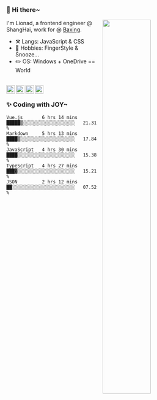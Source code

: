 ### 👋 Hi there~

[<img align="right" width="50%" src="https://github-readme-stats.vercel.app/api?username=Lionad-Morotar&show_icons=true">](https://metrics.lecoq.io/ouuan?template=classic)

I'm Lionad, a frontend engineer @ ShangHai, work for @ [Baxing](https://github.com/baixing).

- ⚒️ Langs: JavaScript & CSS
- 🎨 Hobbies: FingerStyle & Snooze...
- ✏️ OS: Windows + OneDrive == World

<br />

<a href="https://www.lionad.art">
  <img align="left" alt="lionad-art" width="22px" src="https://cdn.jsdelivr.net/npm/simple-icons@3.1.0/icons/wordpress.svg" />
</a>
<a href="#1806234223">
  <img align="left" alt="1806234223" width="22px" src="https://cdn.jsdelivr.net/npm/simple-icons@3.1.0/icons/tencentqq.svg" />
</a>
<a href="https://www.zhihu.com/people/Lionad">
  <img align="left" alt="132yse" width="22px" src="https://cdn.jsdelivr.net/npm/simple-icons@3.1.0/icons/zhihu.svg" />
</a>
<a href="https://github.com/Lionad-Morotar">
  <img align="left" alt="yisar" width="22px" src="https://cdn.jsdelivr.net/npm/simple-icons@3.1.0/icons/github.svg" />
</a>

<br />

### ✨ Coding with JOY~

<!--START_SECTION:waka-->
```text
Vue.js       6 hrs 14 mins   █████▒░░░░░░░░░░░░░░░░░░░   21.31 % 
Markdown     5 hrs 13 mins   ████▒░░░░░░░░░░░░░░░░░░░░   17.84 % 
JavaScript   4 hrs 30 mins   ████░░░░░░░░░░░░░░░░░░░░░   15.38 % 
TypeScript   4 hrs 27 mins   ███▓░░░░░░░░░░░░░░░░░░░░░   15.21 % 
JSON         2 hrs 12 mins   ██░░░░░░░░░░░░░░░░░░░░░░░   07.52 % 
```
<!--END_SECTION:waka-->
